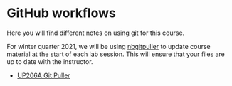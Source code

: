 # GitHub workflows

Here you will find different notes on using git for this course.

For winter quarter 2021, we will be using [nbgitpuller](https://jupyterhub.github.io/nbgitpuller/topic/automatic-merging.html#topic-automatic-merging) to update course material at the start of each lab session. This will ensure that your files are up to date with the instructor.


- [UP206A Git Puller](https://jupyter.idre.ucla.edu/hub/user-redirect/git-pull?repo=https%3A%2F%2Fgithub.com%2Fyohman%2F21W-UP206A&urlpath=tree%2F21W-UP206A%2F&branch=master)

